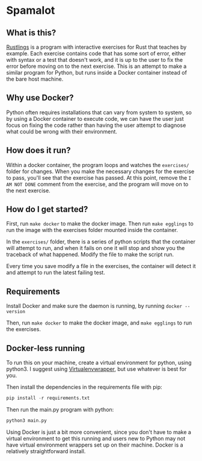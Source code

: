 # Spamalot

## What is this?

[Rustlings](https://github.com/rust-lang/rustlings) is a program with interactive exercises for Rust that teaches by example. Each exercise contains code that has some sort of error, either with syntax or a test that doesn't work, and it is up to the user to fix the error before moving on to the next exercise. This is an attempt to make a similar program for Python, but runs inside a Docker container instead of the bare host machine.

## Why use Docker?

Python often requires installations that can vary from system to system, so by using a Docker container to execute code, we can have the user just focus on fixing the code rather than having the user attempt to diagnose what could be wrong with their environment.

## How does it run?

Within a docker container, the program loops and watches the `exercises/` folder
for changes. When you make the necessary changes for the exercise to pass, you'll
see that the exercise has passed. At this point, remove the `I AM NOT DONE` comment
from the exercise, and the program will move on to the next exercise.

## How do I get started?

First, run `make docker` to make the docker image.  Then run `make egglings` to run the image with the exercises folder mounted inside the container.

In the `exercises/` folder, there is a series of python scripts that the container
will attempt to run, and when it fails on one it will stop and show you the traceback
of what happened. Modify the file to make the script run.

Every time you save modify a file in the exercises, the container will detect it and attempt to run the latest failing test.

## Requirements

Install Docker and make sure the daemon is running, by running `docker --version`

Then, run `make docker` to make the docker image, and `make egglings` to run the exercises.

## Docker-less running

To run this on your machine, create a virtual environment for python, using python3. I suggest using [Virtualenvwrapper](https://virtualenvwrapper.readthedocs.io/en/latest/), but use whatever is best for you.

Then install the dependencies in the requirements file with pip:

```python
pip install -r requirements.txt
```

Then run the main.py program with python:

```python
python3 main.py
```

Using Docker is just a bit more convenient, since you don't have to make a virtual environment to get this running and users new to Python may not have virtual environment wrappers set up on their machine. Docker is a relatively straightforward install.
